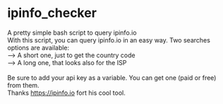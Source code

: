 # ipinfo_checker
A pretty simple bash script to query ipinfo.io
<br>
With this script, you can query ipinfo.io in an easy way.
Two searches options are available:<br>
--> A short one, just to get the country code<br>
--> A long one, that looks also for the ISP<br>
<br>
Be sure to add your api key as a variable.
You can get one (paid or free) from them.
<br>
Thanks https://ipinfo.io fort his cool tool.
